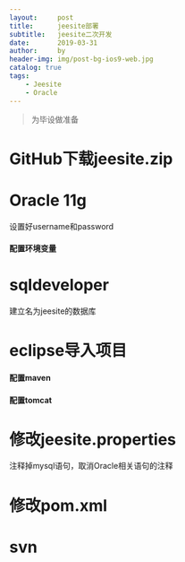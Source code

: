 ```yaml
---
layout:     post
title:      jeesite部署
subtitle:   jeesite二次开发
date:       2019-03-31
author:     by
header-img: img/post-bg-ios9-web.jpg
catalog: true
tags:
    - Jeesite
    - Oracle
---
```

>为毕设做准备

# GitHub下载jeesite.zip

# Oracle 11g
设置好username和password
#### 配置环境变量
# sqldeveloper
建立名为jeesite的数据库
# eclipse导入项目
#### 配置maven
#### 配置tomcat
# 修改jeesite.properties
注释掉mysql语句，取消Oracle相关语句的注释
# 修改pom.xml

# svn
